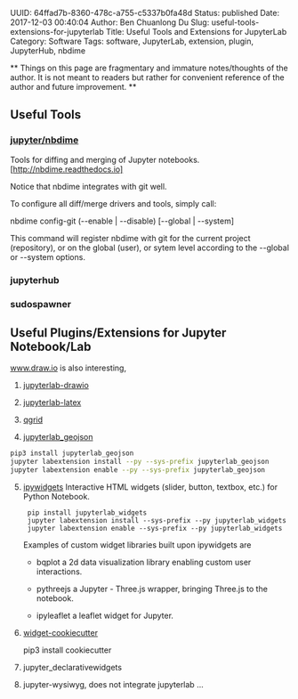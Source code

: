 UUID: 64ffad7b-8360-478c-a755-c5337b0fa48d
Status: published
Date: 2017-12-03 00:40:04
Author: Ben Chuanlong Du
Slug: useful-tools-extensions-for-jupyterlab
Title: Useful Tools and Extensions for JupyterLab
Category: Software
Tags: software, JupyterLab, extension, plugin, JupyterHub, nbdime

**
Things on this page are
fragmentary and immature notes/thoughts of the author.
It is not meant to readers
but rather for convenient reference of the author and future improvement.
**


## Useful Tools

### [jupyter/nbdime](https://github.com/jupyter/nbdime)

Tools for diffing and merging of Jupyter notebooks.
[http://nbdime.readthedocs.io]

Notice that nbdime integrates with git well.

To configure all diff/merge drivers and tools, simply call:

nbdime config-git (--enable | --disable) [--global | --system]

This command will register nbdime with git for the current project (repository), or on the global (user), or sytem level according to the --global or --system options.

### jupyterhub

### sudospawner


## Useful Plugins/Extensions for Jupyter Notebook/Lab


www.draw.io is also interesting,

1. [jupyterlab-drawio](https://github.com/QuantStack/jupyterlab-drawio)

2. [jupyterlab-latex](https://github.com/jupyterlab/jupyterlab-latex)

3. [qgrid](https://github.com/quantopian/qgrid)

4. [jupyterlab_geojson](https://github.com/jupyterlab/jupyterlab_geojson)
```bash
pip3 install jupyterlab_geojson
jupyter labextension install --py --sys-prefix jupyterlab_geojson
jupyter labextension enable --py --sys-prefix jupyterlab_geojson
```

5. [ipywidgets](https://github.com/ipython/ipywidgets/tree/master/jupyterlab_widgets)
    Interactive HTML widgets (slider, button, textbox, etc.) for Python Notebook.

        pip install jupyterlab_widgets
        jupyter labextension install --sys-prefix --py jupyterlab_widgets
        jupyter labextension enable --sys-prefix --py jupyterlab_widgets

    Examples of custom widget libraries built upon ipywidgets are

    - bqplot a 2d data visualization library enabling custom user interactions.

    - pythreejs a Jupyter - Three.js wrapper, bringing Three.js to the notebook.

    - ipyleaflet a leaflet widget for Jupyter.

6. [widget-cookiecutter](https://github.com/jupyter/widget-cookiecutter)

    pip3 install cookiecutter

7. jupyter_declarativewidgets

8. jupyter-wysiwyg, does not integrate jupyterlab ...
